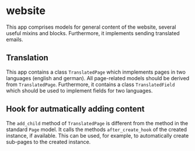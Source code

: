 # website

This app comprises models for general content of the website, several useful
mixins and blocks. Furthermore, it implements sending translated emails.

## Translation

This app contains a class ``TranslatedPage`` which
inmplements pages in two languages (english and german). All page-related
models should be derived from ``TranslatedPage``. Furthermore, it contains a
class ``TranslatedField`` which should be used to implement fields for two
languages.

## Hook for autmatically adding content

The ``add_child`` method of ``TranslatedPage`` is different from the method in
the standard ``Page`` model. It calls the methods ``after_create_hook`` of the
created instance, if available. This can be used, for example, to
automatically create sub-pages to the created instance. 
